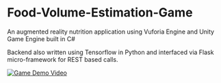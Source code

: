 # Food-Volume-Estimation-Game

An augmented reality nutrition application using Vuforia Engine and Unity Game Engine built in C#

Backend also written using Tensorflow in Python and interfaced via Flask micro-framework for REST based calls.

[![Game Demo Video](https://img.youtube.com/vi/koh-YtudNyA/hqdefault.jpg)](https://www.youtube.com/watch?v=koh-YtudNyA "Object Recognition and Character Animation/Scaling using Unity and Vuforia Engine")
